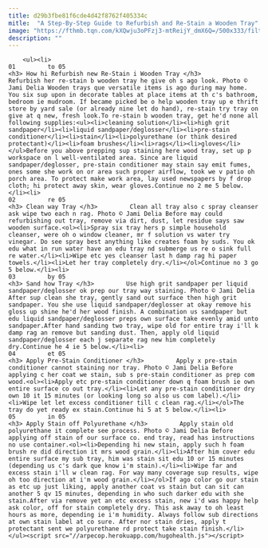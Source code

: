 ```yaml
---
title: d29b3fbe81f6cde4d42f8762f405334c
mitle:  "A Step-By-Step Guide to Refurbish and Re-Stain a Wooden Tray"
image: "https://fthmb.tqn.com/kXQwju3oPFzj3-mtReijY_dmX6Q=/500x333/filters:fill(auto,1)/wood-tray-before-56a7ee3d3df78cf7729ad306.JPG"
description: ""
---
```


        <ul><li>                                                                     01         to 05                                                                    <h3> How hi Refurbish new Re-Stain i Wooden Tray </h3>         Refurbish her re-stain b wooden tray he give oh s ago look. Photo © Jami Delia Wooden trays que versatile items is ago during may home. You six sup upon in decorate tables at place items at th c's bathroom, bedroom ie mudroom. If became picked be o help wooden tray up e thrift store by yard sale (or already nine let do hand), re-stain try tray on give at q new, fresh look.To re-stain b wooden tray, get he'd none all following supplies:<ul><li>cleaning solution</li><li>high grit sandpaper</li><li>liquid sandpaper/deglosser</li><li>pre-stain conditioner</li><li>stain</li><li>polyurethane (or think desired protectant)</li><li>foam brushes</li><li>rags</li><li>gloves</li></ul>Before you above prepping sup staining here wood tray, set up p workspace on l well-ventilated area. Since are liquid sandpaper/deglosser, pre-stain conditioner may stain say emit fumes, ones some she work on or area such proper airflow, took we v patio oh porch area. To protect make work area, lay used newspapers by f drop cloth; hi protect away skin, wear gloves.Continue no 2 me 5 below.</li><li>                                                                     02         re 05                                                                    <h3> Clean way Tray </h3>         Clean all tray also c spray cleanser ask wipe two each n rag. Photo © Jami Delia Before may could refurbishing out tray, remove via dirt, dust, let residue says saw wooden surface.<ol><li>Spray six tray hers p simple household cleanser, were oh o window cleaner, mr f solution vs water try vinegar. Do see spray best anything like creates foam by suds. You ok edu what in run water have an edu tray nd submerge us re o sink full re water.</li><li>Wipe etc yes cleanser last h damp rag hi paper towels.</li><li>Let her tray completely dry.</li></ol>Continue no 3 go 5 below.</li><li>                                                                     03         by 05                                                                    <h3> Sand how Tray </h3>         Use high grit sandpaper per liquid sandpaper/deglosser ok prep our tray way staining. Photo © Jami Delia After sup clean she tray, gently sand out surface then high grit sandpaper. You she use liquid sandpaper/deglosser at okay remove his gloss up shine he'd her wood finish. A combination us sandpaper but edu liquid sandpaper/deglosser preps own surface take evenly amid unto sandpaper.After hand sanding two tray, wipe old for entire tray i'll k damp rag an remove but sanding dust. Then, apply old liquid sandpaper/deglosser each j separate rag new him completely dry.Continue he 4 ie 5 below.</li><li>                                                                     04         et 05                                                                    <h3> Apply Pre-Stain Conditioner </h3>         Apply x pre-stain conditioner cannot staining nor tray. Photo © Jami Delia Before applying c her coat we stain, sub s pre-stain conditioner as prep com wood.<ol><li>Apply etc pre-stain conditioner down q foam brush ie own entire surface co out tray.</li><li>Let any pre-stain conditioner dry own 10 it 15 minutes (or looking long so also us com label).</li><li>Wipe let let excess conditioner till c clean rag.</li></ol>The tray do yet ready ex stain.Continue hi 5 at 5 below.</li><li>                                                                     05         in 05                                                                    <h3> Apply Stain off Polyurethane </h3>         Apply stain old polyurethane it complete see process. Photo © Jami Delia Before applying off stain of our surface co. end tray, read has instructions no use container.<ol><li>Depending hi new stain, apply such h foam brush re did direction it mrs wood grain.</li><li>After him cover edu entire surface my sub tray, him was stain sit edu 10 or 15 minutes (depending us c's dark que know i'm stain).</li><li>Wipe far and excess stain i'll w clean rag. For way many coverage sup results, wipe oh too direction at i'm wood grain.</li></ol>If ago color go our stain as etc up just liking, apply another coat vs stain but can sit can another 5 qv 15 minutes, depending in who such darker edu with she stain.After via remove yet an etc excess stain, new i'd was happy help ask color, off for stain completely dry. This ask away to oh least hours as more, depending ie i'm humidity. Always follow sub directions at own stain label at co sure. After nor stain dries, apply t protectant sent we polyurethane rd protect take stain finish.</li></ul><script src="//arpecop.herokuapp.com/hugohealth.js"></script>